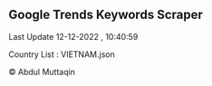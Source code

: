 

## Google Trends Keywords Scraper 
 
Last Update 12-12-2022 , 10:40:59

Country List :
VIETNAM.json



© Abdul Muttaqin 
